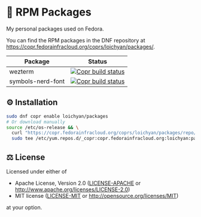 # 🌰 RPM Packages

My personal packages used on Fedora.

You can find the RPM packages in the DNF repository at
<https://copr.fedorainfracloud.org/coprs/loichyan/packages/>.

| Package           | Status                                                                 |
| ----------------- | ---------------------------------------------------------------------- |
| wezterm           | [![Copr build status][wezterm_badge]][wezterm_url]                     |
| symbols-nerd-font | [![Copr build status][symbols_nerd_font_badge]][symbols_nerd_font_url] |

[wezterm_url]:
  https://copr.fedorainfracloud.org/coprs/loichyan/packages/package/wezterm/
[wezterm_badge]:
  https://copr.fedorainfracloud.org/coprs/loichyan/packages/package/wezterm/status_image/last_build.png
[symbols_nerd_font_url]:
  https://copr.fedorainfracloud.org/coprs/loichyan/packages/package/symbols-nerd-font/
[symbols_nerd_font_badge]:
  https://copr.fedorainfracloud.org/coprs/loichyan/packages/package/symbols-nerd-font/status_image/last_build.png

## ⚙️ Installation

```sh
sudo dnf copr enable loichyan/packages
# Or download manually
source /etc/os-release && \
  curl "https://copr.fedorainfracloud.org/coprs/loichyan/packages/repo/$ID-$VERSION_ID/dnf.repo" | \
  sudo tee /etc/yum.repos.d/_copr:copr.fedorainfracloud.org:loichyan:packages.repo
```

## ⚖️ License

Licensed under either of

- Apache License, Version 2.0 ([LICENSE-APACHE](LICENSE-APACHE) or
  <http://www.apache.org/licenses/LICENSE-2.0>)
- MIT license ([LICENSE-MIT](LICENSE-MIT) or
  <http://opensource.org/licenses/MIT>)

at your option.
